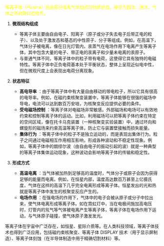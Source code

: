 <font color="#ffff00">等离子体（Plasma）是由部分电离气体组成的物质状态，被视为固体、液体、气体之外的第四态物质。</font>

  1. **微观结构组成**

     * 等离子体主要由自由电子、阳离子（原子或分子失去电子后带正电的粒子）、以及处于激发态和基态的中性原子、分子等组成。例如，在高温下，气体分子被电离，像在日光灯管内，汞蒸气在电场作用下电离产生等离子体，其中包含大量的电子、带正电的汞离子和少量未电离的汞原子。
     * 与普通气体不同，等离子体中的粒子带有电荷，这使得它具有独特的电磁特性。等离子体中正负电荷基本处于平衡状态，整体上呈现近似电中性，但在微观尺度上会表现出电荷分离现象。

  2. **状态特征**

     * **高电导率** ：由于等离子体中有大量自由移动的带电粒子，所以它具有很高的电导率。例如，在磁约束核聚变装置中，等离子体能够在很强的磁场中导电，电流可以达到数百万安培，为核聚变反应提供必要的条件。
     * **受电磁场控制** ：等离子体对电磁场非常敏感。外部磁场和电场可以有效地约束和控制等离子体的运动。比如，利用磁场可以把等离子体约束在特定的空间区域，像在托卡马克装置（一种核聚变实验装置）中，通过环向和螺旋形的磁场来约束高温等离子体，防止它与装置壁接触而损失能量。
     * **集体行为** ：等离子体中的粒子不是独立运动的，而是表现出集体行为。粒子之间通过电磁相互作用相互影响，形成各种波动和不稳定性现象。例如，等离子体中的朗缪尔波（由自由电子的振动引起的波）就是一种典型的等离子体集体运动现象，这种波动会影响等离子体的传输和稳定性。

  3. **形成方式**

     * **高温电离** ：当气体被加热到足够高的温度时，气体分子或原子会因为获得足够的能量而电离。例如，在恒星内部，温度高达数百万甚至上亿摄氏度，气体在这样的高温下几乎完全电离形成等离子体。恒星发出的光和热就是等离子体中发生的核聚变反应产生的。
     * **电场作用** ：在强电场的作用下，气体中的电子会被从原子或分子中拉出来，使气体电离形成等离子体。如在霓虹灯中，当在电极间施加高电压时，灯管内的氖气等气体被电离产生等离子体，等离子体在电场作用下运动，与气体原子碰撞，使气体原子激发发光。

等离子体在宇宙中广泛存在，如恒星、星际介质等。在人类科技领域，等离子体技术也得到广泛应用，包括磁约束核聚变、等离子体 DISPLAY 技术（用于显示屏制造）、等离子体刻蚀（在半导体制造中用于精确切割材料）等。